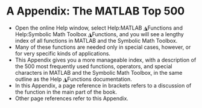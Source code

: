
# A Appendix: The MATLAB Top 500

* Open the online Help window, select Help:MATLAB ◮Functions and Help:Symbolic Math Toolbox ◮Functions, and you will see a lengthy index of all functions in MATLAB and the Symbolic Math Toolbox.  
* Many of these functions are needed only in special cases, however, or for very specific kinds of applications.  
* This Appendix gives you a more manageable index, with a description of the 500 most frequently used functions, operators, and special characters in MATLAB and the Symbolic Math Toolbox, in the same outline as the Help ◮Functions documentation.  
* In this Appendix, a page reference in brackets refers to a discussion of the function in the main part of the book.  
* Other page references refer to this Appendix.  



```python

```
